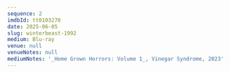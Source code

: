 ```yaml
---
sequence: 2
imdbId: tt0103270
date: 2025-06-05
slug: winterbeast-1992
medium: Blu-ray
venue: null
venueNotes: null
mediumNotes: '_Home Grown Horrors: Volume 1_, Vinegar Syndrome, 2023'
---
```


